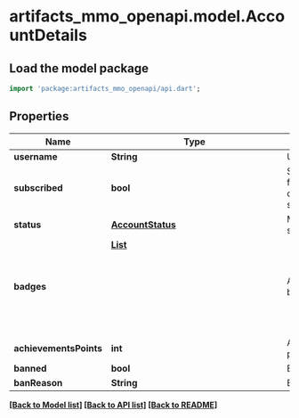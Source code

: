# artifacts_mmo_openapi.model.AccountDetails

## Load the model package
```dart
import 'package:artifacts_mmo_openapi/api.dart';
```

## Properties
Name | Type | Description | Notes
------------ | ------------- | ------------- | -------------
**username** | **String** | Username. | 
**subscribed** | **bool** | Subscribed for the current season. | 
**status** | [**AccountStatus**](AccountStatus.md) | Member status. | 
**badges** | [**List<Object>**](Object.md) | Account badges. | [optional] [default to const []]
**achievementsPoints** | **int** | Achievement points. | 
**banned** | **bool** | Banned. | 
**banReason** | **String** | Ban reason. | [optional] 

[[Back to Model list]](../README.md#documentation-for-models) [[Back to API list]](../README.md#documentation-for-api-endpoints) [[Back to README]](../README.md)


